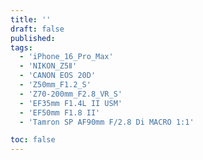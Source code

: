 ```yaml
---
title: ''
draft: false
published: 
tags:
  - 'iPhone_16_Pro_Max'
  - 'NIKON_Z5Ⅱ'
  - 'CANON EOS 20D'
  - 'Z50mm_F1.2_S'
  - 'Z70-200mm_F2.8_VR_S'
  - 'EF35mm F1.4L II USM'
  - 'EF50mm F1.8 II'
  - 'Tamron SP AF90mm F/2.8 Di MACRO 1:1'

toc: false
---
```

